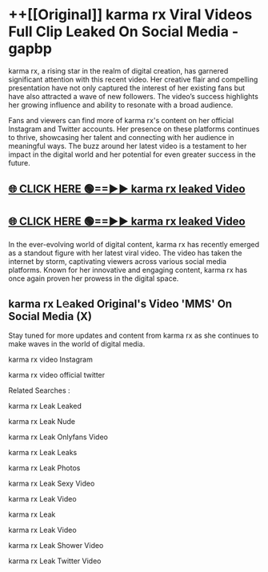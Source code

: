 # ++[[Original]] karma rx Viral Videos Full Clip Leaked On Social Media - gapbp<br>

karma rx, a rising star in the realm of digital creation, has garnered significant attention with this recent video. Her creative flair and compelling presentation have not only captured the interest of her existing fans but have also attracted a wave of new followers. The video’s success highlights her growing influence and ability to resonate with a broad audience.

Fans and viewers can find more of karma rx's content on her official Instagram and Twitter accounts. Her presence on these platforms continues to thrive, showcasing her talent and connecting with her audience in meaningful ways. The buzz around her latest video is a testament to her impact in the digital world and her potential for even greater success in the future.


## [🌐 CLICK HERE 🟢==►► karma rx leaked Video ](https://onlyclips.site?title=karma_rx&ref=git)

## [🌐 CLICK HERE 🟢==►► karma rx leaked Video ](https://onlyclips.site?title=karma_rx&ref=git)


In the ever-evolving world of digital content, karma rx has recently emerged as a standout figure with her latest viral video. The video has taken the internet by storm, captivating viewers across various social media platforms. Known for her innovative and engaging content, karma rx has once again proven her prowess in the digital space.



## karma rx L𝚎aked Original's Video 'MMS' On Social Media (X)


Stay tuned for more updates and content from karma rx as she continues to make waves in the world of digital media.

karma rx video Instagram

karma rx video official twitter


Related Searches :

karma rx Leak Leaked

karma rx Leak Nude

karma rx Leak Onlyfans Video

karma rx Leak Leaks

karma rx Leak Photos

karma rx Leak Sexy Video

karma rx Leak Video

karma rx Leak

karma rx Leak Video

karma rx Leak Shower Video

karma rx Leak Twitter Video

